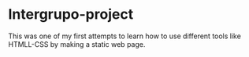 # Intergrupo-project
This was one of my first attempts to learn how to use different tools like HTMLL-CSS by making a static web page.
